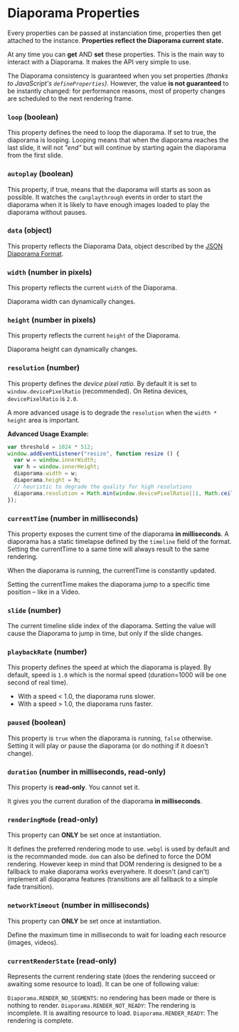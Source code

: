 Diaporama Properties
====================

Every properties can be passed at instanciation time, properties then get attached to the instance. **Properties reflect the Diaporama current state.**

At any time you can **get** AND **set** these properties.
This is the main way to interact with a Diaporama. It makes the API very simple to use.

The Diaporama consistency is guaranteed when you set properties *(thanks to JavaScript's `defineProperties`)*.
However, the value **is not guaranteed** to be instantly changed: for performance reasons, most of property changes are scheduled to the next rendering frame.


### `loop` (boolean)

This property defines the need to loop the diaporama. If set to true, the diaporama is looping.
Looping means that when the diaporama reaches the last slide,
it will not *"end"* but will continue by starting again the diaporama from the first slide.

### `autoplay` (boolean)

This property, if true, means that the diaporama will starts as soon as possible.
It watches the `canplaythrough` events in order to start the diaporama when it is likely
to have enough images loaded to play the diaporama without pauses.

### `data` (object)

This property reflects the Diaporama Data, object described by the [JSON Diaporama Format](docs/format.md).

### `width` (number in pixels)

This property reflects the current `width` of the Diaporama.

Diaporama width can dynamically changes.

### `height` (number in pixels)

This property reflects the current `height` of the Diaporama.

Diaporama height can dynamically changes.

### `resolution` (number)

This property defines the *device pixel ratio*.
By default it is set to `window.devicePixelRatio` (recommended).
On Retina devices, `devicePixelRatio` is `2.0`.

A more advanced usage is to degrade the `resolution` when the `width * height` area is important.

**Advanced Usage Example:**
```javascript
var threshold = 1024 * 512;
window.addEventListener("resize", function resize () {
  var w = window.innerWidth;
  var h = window.innerHeight;
  diaporama.width = w;
  diaporama.height = h;
  // heuristic to degrade the quality for high resolutions
  diaporama.resolution = Math.min(window.devicePixelRatio||1, Math.ceil((threshold) / (w * h)));
});
```

### `currentTime` (number in milliseconds)

This property exposes the current time of the diaporama **in milliseconds**.
A diaporama has a static timelapse defined by the `timeline` field of the format.
Setting the currentTime to a same time will always result to the same rendering.

When the diaporama is running, the currentTime is constantly updated.

Setting the currentTime makes the diaporama jump to a specific time position – like in a Video.

### `slide` (number)

The current timeline slide index of the diaporama.
Setting the value will cause the Diaporama to jump in time, but only if the slide changes.

### `playbackRate` (number)

This property defines the speed at which the diaporama is played.
By default, speed is `1.0` which is the normal speed
(duration=1000 will be one second of real time).

- With a speed < 1.0, the diaporama runs slower.
- With a speed > 1.0, the diaporama runs faster.

### `paused` (boolean)

This property is `true` when the diaporama is running, `false` otherwise.
Setting it will play or pause the diaporama (or do nothing if it doesn't change).

### `duration` (number in milliseconds, read-only)

This property is **read-only**. You cannot set it.

It gives you the current duration of the diaporama **in milliseconds**.

### `renderingMode` (read-only)

This property can **ONLY** be set once at instantiation.

It defines the preferred rendering mode to use.
`webgl` is used by default and is the recommanded mode.
`dom` can also be defined to force the DOM rendering.
However keep in mind that DOM rendering is designed to be a fallback to make
diaporama works everywhere. It doesn't (and can't) implement all diaporama features
(transitions are all fallback to a simple fade transition).

### `networkTimeout` (number in milliseconds)

This property can **ONLY** be set once at instantiation.

Define the maximum time in milliseconds to wait for loading each resource (images, videos).

### `currentRenderState` (read-only)

Represents the current rendering state (does the rendering succeed or awaiting some resource to load).
It can be one of following value:

`Diaporama.RENDER_NO_SEGMENTS`: no rendering has been made or there is nothing to render.
`Diaporama.RENDER_NOT_READY`: The rendering is incomplete. It is awaiting resource to load.
`Diaporama.RENDER_READY`: The rendering is complete.
